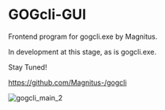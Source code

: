 # GOGcli-GUI
Frontend program for gogcli.exe by Magnitus.

In development at this stage, as is gogcli.exe.

Stay Tuned!

https://github.com/Magnitus-/gogcli

![gogcli_main_2](https://user-images.githubusercontent.com/19166041/109405320-5f543280-79bf-11eb-821a-60f634b8cc7e.png)


